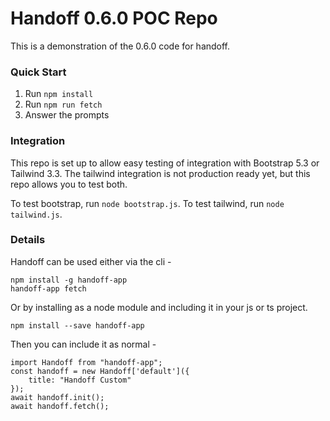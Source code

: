 # Handoff 0.6.0 POC Repo

This is a demonstration of the 0.6.0 code for handoff.

### Quick Start
1. Run `npm install`
2. Run `npm run fetch`
3. Answer the prompts

### Integration
This repo is set up to allow easy testing of integration with Bootstrap 5.3 or
Tailwind 3.3.  The tailwind integration is not production ready yet, but this
repo allows you to test both.  

To test bootstrap, run `node bootstrap.js`.
To test tailwind, run `node tailwind.js`.

### Details
Handoff can be used either via the cli -

```
npm install -g handoff-app
handoff-app fetch
```

Or by installing as a node module and including it in your js or ts project.

```
npm install --save handoff-app
```

Then you can include it as normal -

```
import Handoff from "handoff-app";
const handoff = new Handoff['default']({
    title: "Handoff Custom"
});
await handoff.init();
await handoff.fetch();
```
